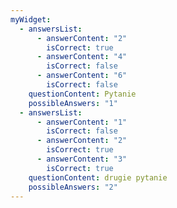 ```yaml
---
myWidget:
  - answersList:
      - answerContent: "2"
        isCorrect: true
      - answerContent: "4"
        isCorrect: false
      - answerContent: "6"
        isCorrect: false
    questionContent: Pytanie
    possibleAnswers: "1"
  - answersList:
      - answerContent: "1"
        isCorrect: false
      - answerContent: "2"
        isCorrect: true
      - answerContent: "3"
        isCorrect: true
    questionContent: drugie pytanie
    possibleAnswers: "2"
---
```

